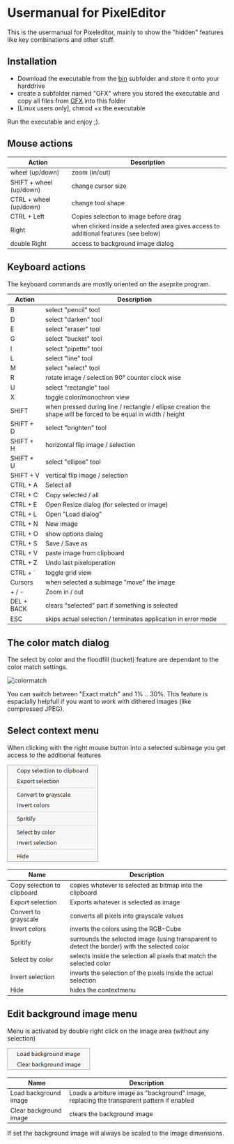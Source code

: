 # Usermanual for PixelEditor

This is the usermanual for Pixeleditor, mainly to show the "hidden" features like key combinations and other stuff.

## Installation

- Download the executable from the [bin](bin) subfolder and store it onto your harddrive
- create a subfolder named "GFX" where you stored the executable and copy all files from [GFX](GFX) into this folder
- [Linux users only], chmod +x the executable

Run the executable and enjoy ;).

## Mouse actions
| Action | Description |
| --- | ---
| wheel (up/down)| zoom (in/out)
| SHIFT + wheel (up/down)| change cursor size
| CTRL + wheel (up/down)| change tool shape
| CTRL + Left | Copies selection to image before drag
| Right | when clicked inside a selected area gives access to additional features (see below)
| double Right | access to background image dialog 

## Keyboard actions
The keyboard commands are mostly oriented on the aseprite program.

| Action | Description |
| --- | ---
| B | select "pencil" tool
| D | select "darken" tool
| E | select "eraser" tool
| G | select "bucket" tool
| I | select "pipette" tool
| L | select "line" tool
| M | select "select" tool
| R | rotate image / selection 90° counter clock wise
| U | select "rectangle" tool
| X | toggle color/monochron view
| SHIFT | when pressed during line / rectangle / ellipse creation the shape will be forced to be equal in width / height
| SHIFT + D | select "brighten" tool
| SHIFT + H | horizontal flip image / selection
| SHIFT + U | select "ellipse" tool
| SHIFT + V | vertical flip image / selection
| CTRL + A | Select all
| CTRL + C | Copy selected / all
| CTRL + E | Open Resize dialog (for selected or image)
| CTRL + L | Open "Load dialog"
| CTRL + N | New image
| CTRL + O | show options dialog
| CTRL + S | Save / Save as
| CTRL + V | paste image from clipboard
| CTRL + Z | Undo last pixeloperation
| CTRL + ´ | toggle grid view
| Cursors | when selected a subimage "move" the image
| + / - | Zoom in / out
| DEL + BACK | clears "selected" part if something is selected
| ESC | skips actual selection / terminates application in error mode

## The color match dialog

The select by color and the floodfill (bucket) feature are dependant to the color match settings.

![colormatch](colormatch.png)

You can switch between "Exact match" and 1% .. 30%. This feature is espacially helpfull if you want to work with dithered images (like compressed JPEG).

## Select context menu

When clicking with the right mouse button into a selected subimage you get access to the additional features

![contextmenu](contextmenu.png)

| Name | Description |
| --- | ---
| Copy selection to clipboard | copies whatever is selected as bitmap into the clipboard
| Export selection | Exports whatever is selected as image
| Convert to grayscale | converts all pixels into grayscale values
| Invert colors | inverts the colors using the RGB-Cube
| Spritify | surrounds the selected image (using transparent to detect the border) with the selected color
| Select by color | selects inside the selection all pixels that match the selected color
| Invert selection | inverts the selection of the pixels inside the actual selection
| Hide | hides the contextmenu

## Edit background image menu

Menu is activated by double right click on the image area (without any selection)

![backgroundcontextmenu](backgroundmenu.png)

| Name | Description |
| --- | ---
| Load background image | Loads a arbiture image as "background" image, replacing the transparent pattern if enabled
| Clear background image | clears the background image

If set the background image will always be scaled to the image dimensions.

